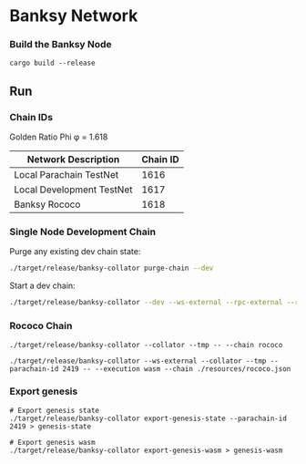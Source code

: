# Banksy Network

### Build the Banksy Node

```shell
cargo build --release
```

## Run

### Chain IDs

Golden Ratio
Phi
φ = 1.618

| Network Description       | Chain ID |
| ------------------------- | -------- |
| Local Parachain TestNet   | 1616     |
| Local Development TestNet | 1617     |
| Banksy Rococo             | 1618     |



 

### Single Node Development Chain

Purge any existing dev chain state:

```bash
./target/release/banksy-collator purge-chain --dev
```

Start a dev chain:

```bash
./target/release/banksy-collator --dev --ws-external --rpc-external --rpc-cors=all
```

### Rococo Chain
```shell
./target/release/banksy-collator --collator --tmp -- --chain rococo
```

```shell
./target/release/banksy-collator --ws-external --collator --tmp --parachain-id 2419 -- --execution wasm --chain ./resources/rococo.json
```

### Export genesis 

```shell
# Export genesis state
./target/release/banksy-collator export-genesis-state --parachain-id 2419 > genesis-state

# Export genesis wasm
./target/release/banksy-collator export-genesis-wasm > genesis-wasm
```




